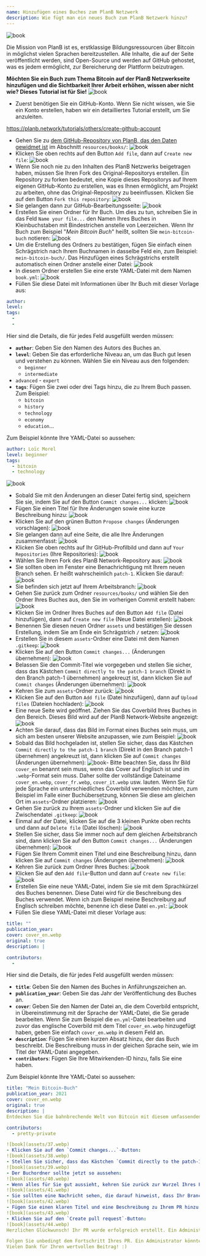 ```yaml
---
name: Hinzufügen eines Buches zum PlanB Netzwerk
description: Wie fügt man ein neues Buch zum PlanB Netzwerk hinzu?
---
```

![book](assets/cover.webp)

Die Mission von PlanB ist es, erstklassige Bildungsressourcen über Bitcoin in möglichst vielen Sprachen bereitzustellen. Alle Inhalte, die auf der Seite veröffentlicht werden, sind Open-Source und werden auf GitHub gehostet, was es jedem ermöglicht, zur Bereicherung der Plattform beizutragen.

**Möchten Sie ein Buch zum Thema Bitcoin auf der PlanB Netzwerkseite hinzufügen und die Sichtbarkeit Ihrer Arbeit erhöhen, wissen aber nicht wie? Dieses Tutorial ist für Sie!**
![book](assets/01.webp)
- Zuerst benötigen Sie ein GitHub-Konto. Wenn Sie nicht wissen, wie Sie ein Konto erstellen, haben wir ein detailliertes Tutorial erstellt, um Sie anzuleiten.

https://planb.network/tutorials/others/create-github-account


- Gehen Sie zu [dem GitHub-Repository von PlanB, das den Daten gewidmet ist](https://github.com/DecouvreBitcoin/sovereign-university-data/tree/dev/resources/books) im Abschnitt `resources/books/`:
![book](assets/02.webp)
- Klicken Sie oben rechts auf den Button `Add file`, dann auf `Create new file`:
![book](assets/03.webp)
- Wenn Sie noch nie zu den Inhalten des PlanB Netzwerks beigetragen haben, müssen Sie Ihren Fork des Original-Repositorys erstellen. Ein Repository zu forken bedeutet, eine Kopie dieses Repositorys auf Ihrem eigenen GitHub-Konto zu erstellen, was es Ihnen ermöglicht, am Projekt zu arbeiten, ohne das Original-Repository zu beeinflussen. Klicken Sie auf den Button `Fork this repository`:
![book](assets/04.webp)
- Sie gelangen dann zur GitHub-Bearbeitungsseite:
![book](assets/05.webp)
- Erstellen Sie einen Ordner für Ihr Buch. Um dies zu tun, schreiben Sie in das Feld `Name your file...` den Namen Ihres Buches in Kleinbuchstaben mit Bindestrichen anstelle von Leerzeichen. Wenn Ihr Buch zum Beispiel "*Mein Bitcoin Buch*" heißt, sollten Sie `mein-bitcoin-buch` notieren:
![book](assets/06.webp)
- Um die Erstellung des Ordners zu bestätigen, fügen Sie einfach einen Schrägstrich nach Ihrem Buchnamen in dasselbe Feld ein, zum Beispiel: `mein-bitcoin-buch/`. Das Hinzufügen eines Schrägstrichs erstellt automatisch einen Ordner anstelle einer Datei:
![book](assets/07.webp)
- In diesem Ordner erstellen Sie eine erste YAML-Datei mit dem Namen `book.yml`:
![book](assets/08.webp)
- Füllen Sie diese Datei mit Informationen über Ihr Buch mit dieser Vorlage aus:

```yaml
author: 
level: 
tags:
  - 
  - 
```

Hier sind die Details, die für jedes Feld ausgefüllt werden müssen:
- **`author`**: Geben Sie den Namen des Autors des Buches an.
- **`level`**: Geben Sie das erforderliche Niveau an, um das Buch gut lesen und verstehen zu können. Wählen Sie ein Niveau aus den folgenden:
	- `beginner`
	- `intermediate`
- `advanced` - `expert`
- **`tags`**: Fügen Sie zwei oder drei Tags hinzu, die zu Ihrem Buch passen. Zum Beispiel:
    - `bitcoin`
    - `history`
    - `technology`
    - `economy`
    - `education`...

Zum Beispiel könnte Ihre YAML-Datei so aussehen:

```yaml
author: Loïc Morel
level: beginner
tags:
  - bitcoin
  - technology
```

![book](assets/09.webp)
- Sobald Sie mit den Änderungen an dieser Datei fertig sind, speichern Sie sie, indem Sie auf den Button `Commit changes...` klicken:
![book](assets/10.webp)
- Fügen Sie einen Titel für Ihre Änderungen sowie eine kurze Beschreibung hinzu: ![book](assets/11.webp)
- Klicken Sie auf den grünen Button `Propose changes` (Änderungen vorschlagen): ![book](assets/12.webp)
- Sie gelangen dann auf eine Seite, die alle Ihre Änderungen zusammenfasst: ![book](assets/13.webp)
- Klicken Sie oben rechts auf Ihr GitHub-Profilbild und dann auf `Your Repositories` (Ihre Repositories): ![book](assets/14.webp)
- Wählen Sie Ihren Fork des PlanB Network-Repository aus: ![book](assets/15.webp)
- Sie sollten oben im Fenster eine Benachrichtigung mit Ihrem neuen Branch sehen. Er heißt wahrscheinlich `patch-1`. Klicken Sie darauf: ![book](assets/16.webp)
- Sie befinden sich jetzt auf Ihrem Arbeitsbranch: ![book](assets/17.webp)
- Gehen Sie zurück zum Ordner `resources/books/` und wählen Sie den Ordner Ihres Buches aus, den Sie im vorherigen Commit erstellt haben: ![book](assets/18.webp)
- Klicken Sie im Ordner Ihres Buches auf den Button `Add file` (Datei hinzufügen), dann auf `Create new file` (Neue Datei erstellen): ![book](assets/19.webp)
- Benennen Sie diesen neuen Ordner `assets` und bestätigen Sie dessen Erstellung, indem Sie am Ende ein Schrägstrich `/` setzen: ![book](assets/20.webp)
- Erstellen Sie in diesem `assets`-Ordner eine Datei mit dem Namen `.gitkeep`: ![book](assets/21.webp)
- Klicken Sie auf den Button `Commit changes...` (Änderungen übernehmen): ![book](assets/22.webp)
- Belassen Sie den Commit-Titel wie vorgegeben und stellen Sie sicher, dass das Kästchen `Commit directly to the patch-1 branch` (Direkt in den Branch patch-1 übernehmen) angekreuzt ist, dann klicken Sie auf `Commit changes` (Änderungen übernehmen): ![book](assets/23.webp)
- Kehren Sie zum `assets`-Ordner zurück: ![book](assets/24.webp)
- Klicken Sie auf den Button `Add file` (Datei hinzufügen), dann auf `Upload files` (Dateien hochladen): ![book](assets/25.webp)
- Eine neue Seite wird geöffnet. Ziehen Sie das Coverbild Ihres Buches in den Bereich. Dieses Bild wird auf der PlanB Network-Website angezeigt: ![book](assets/26.webp)
- Achten Sie darauf, dass das Bild im Format eines Buches sein muss, um sich am besten unserer Website anzupassen, wie zum Beispiel: ![book](assets/27.webp)
- Sobald das Bild hochgeladen ist, stellen Sie sicher, dass das Kästchen `Commit directly to the patch-1 branch` (Direkt in den Branch patch-1 übernehmen) angekreuzt ist, dann klicken Sie auf `Commit changes` (Änderungen übernehmen): ![book](assets/28.webp)- Bitte beachten Sie, dass Ihr Bild `cover_en` benannt sein muss, wenn das Cover auf Englisch ist und im `.webp`-Format sein muss. Daher sollte der vollständige Dateiname `cover_en.webp`, `cover_fr.webp`, `cover_it.webp` usw. lauten. Wenn Sie für jede Sprache ein unterschiedliches Coverbild verwenden möchten, zum Beispiel im Falle einer Buchübersetzung, können Sie diese am gleichen Ort im `assets`-Ordner platzieren: ![book](assets/29.webp)
- Gehen Sie zurück zu Ihrem `assets`-Ordner und klicken Sie auf die Zwischendatei `.gitkeep`: ![book](assets/30.webp)
- Einmal auf der Datei, klicken Sie auf die 3 kleinen Punkte oben rechts und dann auf `Delete file` (Datei löschen): ![book](assets/31.webp)
- Stellen Sie sicher, dass Sie immer noch auf dem gleichen Arbeitsbranch sind, dann klicken Sie auf den Button `Commit changes...` (Änderungen übernehmen): ![book](assets/32.webp)
- Fügen Sie Ihrem Commit einen Titel und eine Beschreibung hinzu, dann klicken Sie auf `Commit changes` (Änderungen übernehmen): ![book](assets/33.webp)
- Kehren Sie zurück zum Ordner Ihres Buches: ![book](assets/34.webp)
- Klicken Sie auf den `Add file`-Button und dann auf `Create new file`:
![book](assets/35.webp)
- Erstellen Sie eine neue YAML-Datei, indem Sie sie mit dem Sprachkürzel des Buches benennen. Diese Datei wird für die Beschreibung des Buches verwendet. Wenn ich zum Beispiel meine Beschreibung auf Englisch schreiben möchte, benenne ich diese Datei `en.yml`:
![book](assets/36.webp)
- Füllen Sie diese YAML-Datei mit dieser Vorlage aus:
```yaml
title: ""
publication_year: 
cover: cover_en.webp
original: true
description: |

contributors:
  - 
```

Hier sind die Details, die für jedes Feld ausgefüllt werden müssen:
- **`title`**: Geben Sie den Namen des Buches in Anführungszeichen an.
- **`publication_year`**: Geben Sie das Jahr der Veröffentlichung des Buches an.
- **`cover`**: Geben Sie den Namen der Datei an, die dem Coverbild entspricht, in Übereinstimmung mit der Sprache der YAML-Datei, die Sie gerade bearbeiten. Wenn Sie zum Beispiel die `en.yml`-Datei bearbeiten und zuvor das englische Coverbild mit dem Titel `cover_en.webp` hinzugefügt haben, geben Sie einfach `cover_en.webp` in diesem Feld an.
- **`description`**: Fügen Sie einen kurzen Absatz hinzu, der das Buch beschreibt. Die Beschreibung muss in der gleichen Sprache sein, wie im Titel der YAML-Datei angegeben.
- **`contributors`**: Fügen Sie Ihre Mitwirkenden-ID hinzu, falls Sie eine haben.

Zum Beispiel könnte Ihre YAML-Datei so aussehen:

```yaml
title: "Mein Bitcoin-Buch"
publication_year: 2021
cover: cover_en.webp
original: true
description: |
Entdecken Sie die bahnbrechende Welt von Bitcoin mit diesem umfassenden Leitfaden für Anfänger. Mein Bitcoin-Buch entmystifiziert die Komplexitäten von Bitcoin und bietet eine klare und prägnante Einführung in die Funktionsweise des Protokolls. Von seiner revolutionären Technologie bis hin zu seinem potenziellen Einfluss auf die Weltwirtschaft bietet dieses Buch wertvolle Einblicke und praktisches Wissen. Perfekt für Bitcoin-Neulinge, deckt es die Grundlagen, Sicherheitstipps und die Zukunft der digitalen Finanzen ab. Tauchen Sie ein in die Zukunft des Geldes und stärken Sie sich mit dem Wissen, das digitale Zeitalter selbstbewusst zu navigieren.

contributors:
  - pretty-private

![book](assets/37.webp)
- Klicken Sie auf den `Commit changes...`-Button:
![book](assets/38.webp)
- Stellen Sie sicher, dass das Kästchen `Commit directly to the patch-1 branch` angekreuzt ist, fügen Sie einen Titel hinzu und klicken Sie auf `Commit changes`:
![book](assets/39.webp)
- Der Buchordner sollte jetzt so aussehen:
![book](assets/40.webp)
- Wenn alles für Sie gut aussieht, kehren Sie zurück zur Wurzel Ihres Forks:
![book](assets/41.webp)
- Sie sollten eine Nachricht sehen, die darauf hinweist, dass Ihr Branch geändert wurde. Klicken Sie auf den `Compare & pull request`-Button:
![book](assets/42.webp)
- Fügen Sie einen klaren Titel und eine Beschreibung zu Ihrem PR hinzu:
![book](assets/43.webp)
- Klicken Sie auf den `Create pull request`-Button:
![book](assets/44.webp)
Herzlichen Glückwunsch! Ihr PR wurde erfolgreich erstellt. Ein Administrator wird ihn nun überprüfen und, wenn alles in Ordnung ist, in das Hauptrepository des PlanB-Netzwerks zusammenführen. Sie sollten Ihr Buch ein paar Tage später auf der Website sehen.

Folgen Sie unbedingt dem Fortschritt Ihres PR. Ein Administrator könnte einen Kommentar hinterlassen, der nach zusätzlichen Informationen fragt. Solange Ihr PR nicht validiert ist, können Sie ihn im `Pull requests`-Tab im GitHub-Repository des PlanB-Netzwerks einsehen.
Vielen Dank für Ihren wertvollen Beitrag! :)